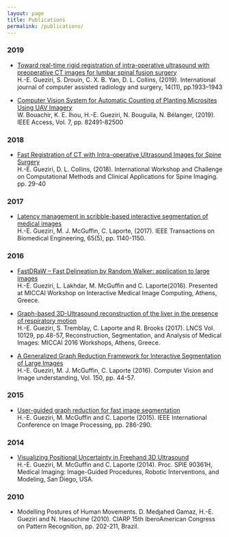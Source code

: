 ```yaml
---
layout: page
title: Publications
permalink: /publications/
---
```


### 2019
* [Toward real-time rigid registration of intra-operative ultrasound with preoperative CT images for lumbar spinal fusion surgery](https://www.researchgate.net/publication/334105717_Toward_real-time_rigid_registration_of_intra-operative_ultrasound_with_preoperative_CT_images_for_lumbar_spinal_fusion_surgery)<br/>
H.-E. Gueziri, S. Drouin, C. X. B. Yan, D. L. Collins, (2019). International journal of computer assisted radiology and surgery, 14(11), pp.1933–1943

* [Computer Vision System for Automatic Counting of Planting Microsites Using UAV Imagery](https://www.researchgate.net/publication/334330933_Computer_Vision_System_for_Automatic_Counting_of_Planting_Microsites_Using_UAV_Imagery)<br/>
W. Bouachir, K. E. Ihou, H.-E. Gueziri, N. Bouguila, N. Bélanger, (2019). IEEE Access, Vol. 7, pp. 82491-82500

### 2018
* [Fast Registration of CT with Intra-operative Ultrasound Images for Spine Surgery](https://www.researchgate.net/publication/331778715_Fast_Registration_of_CT_with_Intra-operative_Ultrasound_Images_for_Spine_Surgery)<br/>
 H.-E. Gueziri, D. L. Collins, (2018). International Workshop and Challenge on Computational Methods and Clinical Applications for Spine Imaging. pp. 29-40

### 2017
* [Latency management in scribble-based interactive segmentation of medical images](https://www.researchgate.net/publication/321281711_Latency_Management_in_Scribble-Based_Interactive_Segmentation_of_Medical_Images?_sg=ozpGhPYDk3OYlKRQlPHIf0AkEcB6zE7GNkS-4-t7dRiVWjlkYzCK8Yw9Wq4jab3vf_52Mx2GN79c9-6wXoZ3kpIPpoMBR3oi3pwwg91A.Albd-rnyPg3KT1WDhDEhe2h9A8bnWK6DFx-BLG154oNIpDglcqInYIUKldOJXxTbKfU-IiOUF8p63W8GgiFiCQ)<br/>
 H.-E. Gueziri, M. J. McGuffin, C. Laporte, (2017). IEEE Transactions on Biomedical Engineering, 65(5), pp. 1140-1150.

### 2016
* [FastDRaW – Fast Delineation by Random Walker: application to large images](https://www.researchgate.net/publication/309590801_FastDRaW_-_Fast_Delineation_by_Random_Walker_application_to_large_images)<br/>
H.-E. Gueziri, L. Lakhdar, M. McGuffin and C. Laporte(2016). Presented at MICCAI Workshop on Interactive Medical Image Computing, Athens, Greece.

* [Graph-based 3D-Ultrasound reconstruction of the liver in the presence of respiratory motion](https://www.researchgate.net/publication/312528391_Graph-Based_3D-Ultrasound_Reconstruction_of_the_Liver_in_the_Presence_of_Respiratory_Motion)<br/>
H.-E. Gueziri, S. Tremblay, C. Laporte and R. Brooks (2017). LNCS Vol. 10129, pp.48-57, Reconstruction, Segmentation, and Analysis of Medical Images: MICCAI 2016 Workshops, Athens, Greece.

* [A Generalized Graph Reduction Framework for Interactive Segmentation of Large Images](https://www.researchgate.net/publication/303321652_A_Generalized_Graph_Reduction_Framework_for_Interactive_Segmentation_of_Large_Images?_sg=ozpGhPYDk3OYlKRQlPHIf0AkEcB6zE7GNkS-4-t7dRiVWjlkYzCK8Yw9Wq4jab3vf_52Mx2GN79c9-6wXoZ3kpIPpoMBR3oi3pwwg91A.Albd-rnyPg3KT1WDhDEhe2h9A8bnWK6DFx-BLG154oNIpDglcqInYIUKldOJXxTbKfU-IiOUF8p63W8GgiFiCQ)<br/>
H.-E. Gueziri, M. J. McGuffin, C. Laporte (2016). Computer Vision and Image understanding, Vol. 150, pp. 44-57.

### 2015
* [User-guided graph reduction for fast image segmentation](https://www.researchgate.net/publication/287687177_User-guided_graph_reduction_for_fast_image_segmentation)<br/>
 H.-E. Gueziri, M. McGuffin and C. Laporte (2015). IEEE International Conference on Image Processing, pp. 286-290.

### 2014
* [Visualizing Positional Uncertainty in Freehand 3D Ultrasound](https://www.researchgate.net/publication/261062068_Visualizing_positional_uncertainty_in_freehand_3D_ultrasound?_sg=ozpGhPYDk3OYlKRQlPHIf0AkEcB6zE7GNkS-4-t7dRiVWjlkYzCK8Yw9Wq4jab3vf_52Mx2GN79c9-6wXoZ3kpIPpoMBR3oi3pwwg91A.Albd-rnyPg3KT1WDhDEhe2h9A8bnWK6DFx-BLG154oNIpDglcqInYIUKldOJXxTbKfU-IiOUF8p63W8GgiFiCQ)<br/>
H.-E. Gueziri, M. McGuffin and C. Laporte (2014). Proc. SPIE 90361H, Medical Imaging: Image-Guided Procedures, Robotic Interventions, and Modeling, San Diego, USA.

### 2010
* Modelling Postures of Human Movements. 
D. Medjahed Gamaz, H.-E. Gueziri and N. Haouchine (2010). CIARP 15th IberoAmerican Congress on Pattern Recognition, pp. 202-211, Brazil.